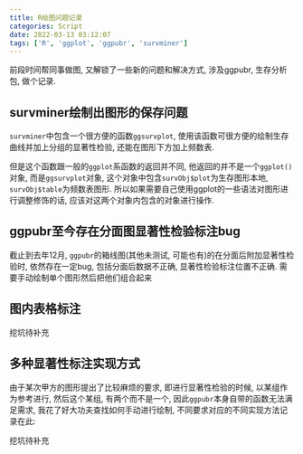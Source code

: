 ```yaml
---
title: R绘图问题记录
categories: Script
date: 2022-03-13 03:12:07
tags: ['R', 'ggplot', 'ggpubr', 'survminer']
---
```


前段时间帮同事做图, 又解锁了一些新的问题和解决方式, 涉及ggpubr, 生存分析包, 做个记录.

<!-- 摘要部分 -->
<!-- more -->

## survminer绘制出图形的保存问题

`survminer`中包含一个很方便的函数`ggsurvplot`, 使用该函数可很方便的绘制生存曲线并加上分组的显著性检验, 还能在图形下方加上频数表.

但是这个函数跟一般的`ggplot`系函数的返回并不同, 他返回的并不是一个`ggplot()`对象, 而是`ggsurvplot`对象, 这个对象中包含`survObj$plot`为生存图形本地, `survObj$table`为频数表图形. 所以如果需要自己使用ggplot的一些语法对图形进行调整修饰的话, 应该对这两个对象内包含的对象进行操作.

## ggpubr至今存在分面图显著性检验标注bug

截止到去年12月, `ggpubr`的箱线图(其他未测试, 可能也有)的在分面后附加显著性检验时, 依然存在一定bug, 包括分面后数据不正确, 显著性检验标注位置不正确. 需要手动绘制单个图形然后把他们组合起来

## 图内表格标注

挖坑待补充

## 多种显著性标注实现方式

由于某次甲方的图形提出了比较麻烦的要求, 即进行显著性检验的时候, 以某组作为参考进行, 然后这个某组, 有两个而不是一个, 因此`ggpubr`本身自带的函数无法满足需求, 我花了好大功夫查找如何手动进行绘制, 不同要求对应的不同实现方法记录在此:

挖坑待补充